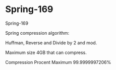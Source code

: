# Spring-169
Spring-169

Spring compression algorithm:

Huffman, Reverse and Divide by 2 and mod.

Maximum size 4GB that can compress.

Compression Procent Maximum 99.9999997206%






